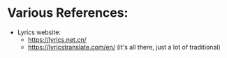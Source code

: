 # Various References:

* Lyrics website:
  - https://lyrics.net.cn/
  - https://lyricstranslate.com/en/ (it's all there, just a lot of traditional)
